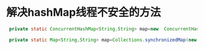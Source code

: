 # 解决hashMap线程不安全的方法

```java
 private static ConcurrentHashMap<String,String> map=new  ConcurrentHashMap<>();

 private static Map<String,String> map=Collections.synchronizedMap(new HashMap<>());

```


